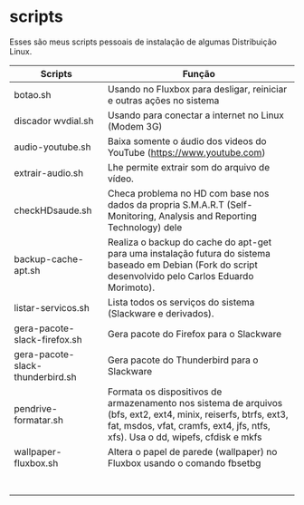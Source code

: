 # scripts

Esses são meus scripts pessoais de instalação de algumas Distribuição Linux.


|    Scripts                           |                                                     Função                                                                  |
|--------------------------------------|-----------------------------------------------------------------------------------------------------------------------------|
|    botao.sh                          | Usando no Fluxbox para desligar, reiniciar e outras ações no sistema                                                        |
|    discador wvdial.sh                | Usando para conectar a internet no Linux (Modem 3G)                                                                         |
|    audio-youtube.sh                  | Baixa somente o áudio dos videos do YouTube (https://www.youtube.com)                                                       |
|    extrair-audio.sh                  | Lhe permite extrair som do arquivo de vídeo.                                                                                |
|    checkHDsaude.sh                   | Checa problema no HD com base nos dados da propria S.M.A.R.T  (Self-Monitoring, Analysis and Reporting Technology)  dele    |
|    backup-cache-apt.sh               | Realiza o backup do cache do apt-get para uma instalação futura do sistema baseado em Debian (Fork do script desenvolvido pelo Carlos Eduardo Morimoto).                                                                                                                                                   |
|    listar-servicos.sh                | Lista todos os serviços do sistema (Slackware e derivados).                                                                 |
|    gera-pacote-slack-firefox.sh      | Gera pacote do Firefox para o Slackware                                                                                     |
|    gera-pacote-slack-thunderbird.sh  | Gera pacote do Thunderbird para o Slackware                                                                                 |
|    pendrive-formatar.sh              | Formata os dispositivos de armazenamento nos sistema de arquivos (bfs, ext2, ext4, minix, reiserfs, btrfs, ext3, fat, msdos, vfat, cramfs, ext4, jfs, ntfs, xfs). Usa o dd, wipefs, cfdisk e mkfs                          |
|    wallpaper-fluxbox.sh              |  Altera o papel de parede (wallpaper) no Fluxbox usando o comando fbsetbg                                                   |
|      |                            |
|      |                            |
|      |                            |
|      |                            |
|      |                            |
|      |                            |
|      |                            |
